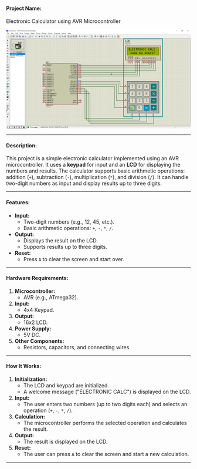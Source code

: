 
#### **Project Name:**  
Electronic Calculator using AVR Microcontroller

![Alt text](https://github.com/shereifDev/AVR-Projects/blob/main/Simple%20Calculator/shots/Screenshot_1.png)

---

#### **Description:**  
This project is a simple electronic calculator implemented using an AVR microcontroller. It uses a **keypad** for input and an **LCD** for displaying the numbers and results. The calculator supports basic arithmetic operations: addition (`+`), subtraction (`-`), multiplication (`*`), and division (`/`). It can handle two-digit numbers as input and display results up to three digits.

---

#### **Features:**
- **Input:**  
  - Two-digit numbers (e.g., 12, 45, etc.).
  - Basic arithmetic operations: `+`, `-`, `*`, `/`.
- **Output:**  
  - Displays the result on the LCD.
  - Supports results up to three digits.
- **Reset:**  
  - Press `A` to clear the screen and start over.

---

#### **Hardware Requirements:**
1. **Microcontroller:**  
   - AVR (e.g., ATmega32).
2. **Input:**  
   - 4x4 Keypad.
3. **Output:**  
   - 16x2 LCD.
4. **Power Supply:**  
   - 5V DC.
5. **Other Components:**  
   - Resistors, capacitors, and connecting wires.

---

#### **How It Works:**
1. **Initialization:**  
   - The LCD and keypad are initialized.
   - A welcome message ("ELECTRONIC CALC") is displayed on the LCD.
2. **Input:**  
   - The user enters two numbers (up to two digits each) and selects an operation (`+`, `-`, `*`, `/`).
3. **Calculation:**  
   - The microcontroller performs the selected operation and calculates the result.
4. **Output:**  
   - The result is displayed on the LCD.
5. **Reset:**  
   - The user can press `A` to clear the screen and start a new calculation.

---
